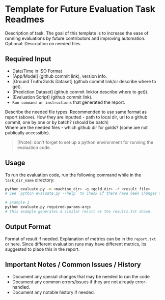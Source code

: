 # Template for Future Evaluation Task Readmes
Description of task. 
The goal of this template is to increase the ease of running evaluations by future contributors and improving automation.  
Optional: Description on needed files.

## Required Input
* Date/Time in ISO Format
* [App/Model] (github commit link), version info.
* [Ground Truth/Golds Dataset] (github commit link/or describe where to get).
* [Prediction Dataset] (github commit link/or describe where to get)).
* [Evaluation Script] (github commit link).
* `Run command or instructions` that generated the report.

Describe the needed file types.  Recommended to use same format as report (above). 
How they are inputted - path to local dir, url to a github commit, one by one or by batch? (should be batch)  
Where are the needed files - which github dir for golds? (some are not publically accessible). 

> [!Note]: don't forget to set up a python environment for running the evaluation code.

## Usage
To run the evaluation code, run the following command while in the `task_dir_name` directory:  
```bash
python evaluate.py -m <machine_dir> -g <gold_dir> -r <result_file>
# See `python evaluate.py --help` to check if there have been changes to the run command. 

# Example 1
python evaluate.py required-params-args
# this example generates a similar result as the results.txt shown.  
```

## Output Format
Format of result if needed. 
Explanation of metrics can be in the `report.txt` or here. 
Since different evaluation runs may have different metrics, its suggested to place this in the report. 

## Important Notes / Common Issues / History
* Document any special changes that may be needed to run the code
* Document any common errors/issues if they are not already error-handled. 
* Document any notable history if needed.
